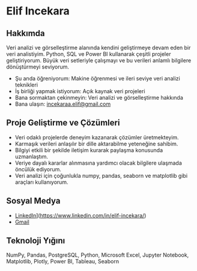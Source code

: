 # Elif Incekara

## Hakkımda

Veri analizi ve görselleştirme alanında kendini geliştirmeye devam eden bir veri analistiyim. Python, SQL ve Power BI kullanarak çeşitli projeler geliştiriyorum. Büyük veri setleriyle çalışmayı ve bu verileri anlamlı bilgilere dönüştürmeyi seviyorum.

- Şu anda öğreniyorum: Makine öğrenmesi ve ileri seviye veri analizi teknikleri
- İş birliği yapmak istiyorum: Açık kaynak veri projeleri
- Bana sormaktan çekinmeyin: Veri analizi ve görselleştirme hakkında
- Bana ulaşın: incekaraa.elif@gmail.com

## Proje Geliştirme ve Çözümleri

- Veri odaklı projelerde deneyim kazanarak çözümler üretmekteyim.
- Karmaşık verileri anlaşılır bir dille aktarabilme yeteneğine sahibim.
- Bilgiyi etkili bir şekilde iletişim kurarak paylaşma konusunda uzmanlaştım.
- Veriye dayalı kararlar alınmasına yardımcı olacak bilgilere ulaşmada öncülük ediyorum.
- Veri analizi için çoğunlukla numpy, pandas, seaborn ve matplotlib gibi araçları kullanıyorum.


## Sosyal Medya

- [LinkedIn]([https://www.linkedin.com/in/elifincekara)](https://www.linkedin.com/in/elif-incekara/)
- [Gmail](mailto:incekaraa.elif@gmail.com)

## Teknoloji Yığını

NumPy, Pandas, PostgreSQL, Python, Microsoft Excel, Jupyter Notebook, Matplotlib, Plotly, Power BI, Tableau, Seaborn

